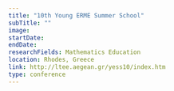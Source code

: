 ```yaml
---
title: "10th Young ERME Summer School"
subTitle: ""
image:
startDate: 
endDate: 
researchFields: Mathematics Education
location: Rhodes, Greece
link: http://ltee.aegean.gr/yess10/index.htm
type: conference
---
```

